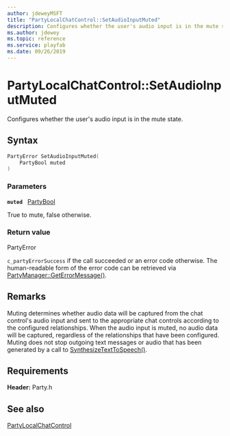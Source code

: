 ```yaml
---
author: jdeweyMSFT
title: "PartyLocalChatControl::SetAudioInputMuted"
description: Configures whether the user's audio input is in the mute state.
ms.author: jdewey
ms.topic: reference
ms.service: playfab
ms.date: 09/26/2019
---
```


# PartyLocalChatControl::SetAudioInputMuted  

Configures whether the user's audio input is in the mute state.  

## Syntax  
  
```cpp
PartyError SetAudioInputMuted(  
    PartyBool muted  
)  
```  
  
### Parameters  
  
**`muted`** &nbsp; [PartyBool](../../../typedefs.md)  
  
True to mute, false otherwise.  
  
  
### Return value  
PartyError
  
```c_partyErrorSuccess``` if the call succeeded or an error code otherwise. The human-readable form of the error code can be retrieved via [PartyManager::GetErrorMessage()](../../PartyManager/methods/partymanager_geterrormessage.md).
  
## Remarks  
  
Muting determines whether audio data will be captured from the chat control's audio input and sent to the appropriate chat controls according to the configured relationships. When the audio input is muted, no audio data will be captured, regardless of the relationships that have been configured. Muting does not stop outgoing text messages or audio that has been generated by a call to [SynthesizeTextToSpeech()](partylocalchatcontrol_synthesizetexttospeech.md).
  
## Requirements  
  
**Header:** Party.h
  
## See also  
[PartyLocalChatControl](../partylocalchatcontrol.md)  

  
  
